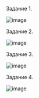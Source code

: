 Задание 1. 

![image](https://github.com/dimkahm/sys-homework_sdv/assets/31319996/2c362eb2-1e4c-433b-8770-95d60c5d988e)

Задание 2. 

![image](https://github.com/dimkahm/sys-homework_sdv/assets/31319996/bcc6a007-5ecd-4f2e-a318-9ad67fc8cb06)


Задание 3.

![image](https://github.com/dimkahm/sys-homework_sdv/assets/31319996/248a212d-a4f9-47ac-b0b6-58abb940e27f)

Задание 4. 

![image](https://github.com/dimkahm/sys-homework_sdv/assets/31319996/6e171a1a-baa9-48ce-8e33-82c549446f00)

